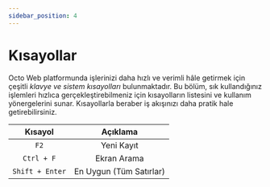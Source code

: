 ```yaml
---
sidebar_position: 4
---
```


# Kısayollar

Octo Web platformunda işlerinizi daha hızlı ve verimli hâle getirmek için çeşitli *klavye ve sistem kısayolları* bulunmaktadır. Bu bölüm, sık kullandığınız işlemleri hızlıca gerçekleştirebilmeniz için kısayolların listesini ve kullanım yönergelerini sunar. Kısayollarla beraber iş akışınızı daha pratik hale getirebilirsiniz.

| Kısayol    | Açıklama |
| :--------: | :-------: |
| `F2` | Yeni Kayıt     |
| `Ctrl + F` | Ekran Arama     |
| `Shift + Enter`  | En Uygun (Tüm Satırlar)    |
